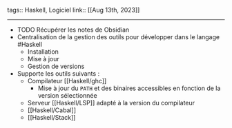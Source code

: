 tags:: Haskell, Logiciel
link::
[[Aug 13th, 2023]]
***

- TODO Récupérer les notes de Obsidian
- Centralisation de la gestion des outils pour développer dans le langage #Haskell
	- Installation
	- Mise à jour
	- Gestion de versions
- Supporte les outils suivants :
	- Compilateur [[Haskell/ghc]]
		- Mise à jour du `PATH` et des binaires accessibles en fonction de la version sélectionnée
	- Serveur [[Haskell/LSP]] adapté à la version du compilateur
	- [[Haskell/Cabal]]
	- [[Haskell/Stack]]